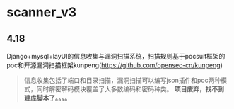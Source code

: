 # scanner_v3
4.18
---
Django+mysql+layUI的信息收集与漏洞扫描系统，扫描规则基于pocsuit框架的poc和开源漏洞扫描框架kunpeng(https://github.com/opensec-cn/kunpeng)
> 信息收集包括了端口和目录扫描，漏洞扫描可以编写json插件和poc两种模式，同时解密解码模块覆盖了大多数编码和密码种类。
**项目废弃，找不到建库脚本了。。。。**
